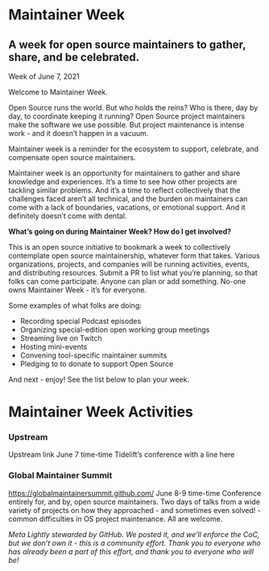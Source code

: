 # Maintainer Week 
## A week for open source maintainers to gather, share, and be celebrated.

Week of June 7, 2021

Welcome to Maintainer Week.

Open Source runs the world. But who holds the reins? Who is there, day by day, to coordinate keeping it running? Open Source project maintainers make the software we use possible. But project maintenance is intense work - and it doesn’t happen in a vacuum. 

Maintainer week is a reminder for the ecosystem to support, celebrate, and compensate open source maintainers.

Maintainer week is an opportunity for maintainers to gather and share knowledge and experiences. It’s a time to see how other projects are tackling similar problems. And it’s a time to reflect collectively that the challenges faced aren’t all technical, and the burden on maintainers can come with a lack of boundaries, vacations, or emotional support. And it definitely doesn’t come with dental.

**What’s going on during Maintainer Week? How do I get involved?**

This is an open source initiative to bookmark a week to collectively contemplate open source maintainership, whatever form that takes. Various organizations, projects, and companies will be running activities, events, and distributing resources. Submit a PR to list what you’re planning, so that folks can come participate. Anyone can plan or add something. No-one owns Maintainer Week - it’s for everyone.

Some examples of what folks are doing:
- Recording special Podcast episodes
- Organizing special-edition open working group meetings
- Streaming live on Twitch
- Hosting mini-events
- Convening tool-specific maintainer summits
- Pledging to to donate to support Open Source

And next - enjoy! See the list below to plan your week.


# Maintainer Week Activities

### Upstream
Upstream link
June 7 time-time
Tidelift’s conference with a line here

### Global Maintainer Summit
https://globalmaintainersummit.github.com/
June 8-9 time-time
Conference entirely for, and by, open source maintainers. Two days of talks from a wide variety of projects on how they approached - and sometimes even solved! - common difficulties in OS project maintenance. All are welcome.









_Meta
Lightly stewarded by GitHub. We posted it, and we’ll enforce the CoC, but we don’t own it - this is a community effort. Thank you to everyone who has already been a part of this effort, and thank you to everyone who will be!_

